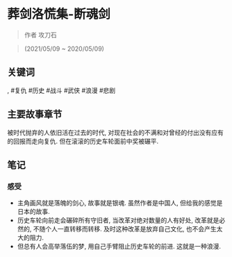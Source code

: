 # 葬剑洛慌集-断魂剑

> 作者 攻刀石

> \(2021/05/09 \~ 2020/05/09\)

## 关键词
, #复仇 #历史 #战斗 #武侠 #浪漫 #悲剧

## 主要故事章节

被时代抛弃的人依旧活在过去的时代, 对现在社会的不满和对曾经的付出没有应有的回报而走向复仇. 但在滚滚的历史车轮面前中奖被碾平.

## 笔记
### 感受
* 主角画风就是落魄的剑心, 故事就是银魂. 虽然作者是中国人, 但给我的感觉是日本的故事.
* 历史车轮向前走会碾碎所有守旧者, 当改革对绝对数量的人有好处, 改革就是必然的, 不随个人一直转移而转移. 及时这种改革是放弃自己文化, 也不会产生太大的阻力.
* 但总有人会高举落伍的梦, 用自己手臂阻止历史车轮的前进. 这就是一种浪漫.
